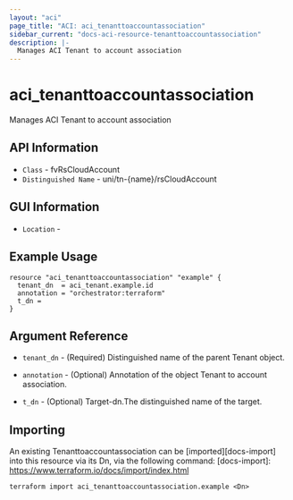 ```yaml
---
layout: "aci"
page_title: "ACI: aci_tenanttoaccountassociation"
sidebar_current: "docs-aci-resource-tenanttoaccountassociation"
description: |-
  Manages ACI Tenant to account association
---
```


# aci_tenanttoaccountassociation #

Manages ACI Tenant to account association

## API Information ##

* `Class` - fvRsCloudAccount
* `Distinguished Name` - uni/tn-{name}/rsCloudAccount

## GUI Information ##

* `Location` - 


## Example Usage ##

```hcl
resource "aci_tenanttoaccountassociation" "example" {
  tenant_dn  = aci_tenant.example.id
  annotation = "orchestrator:terraform"
  t_dn = 
}
```

## Argument Reference ##

* `tenant_dn` - (Required) Distinguished name of the parent Tenant object.

* `annotation` - (Optional) Annotation of the object Tenant to account association.

* `t_dn` - (Optional) Target-dn.The distinguished name of the target.


## Importing ##

An existing Tenanttoaccountassociation can be [imported][docs-import] into this resource via its Dn, via the following command:
[docs-import]: https://www.terraform.io/docs/import/index.html


```
terraform import aci_tenanttoaccountassociation.example <Dn>
```